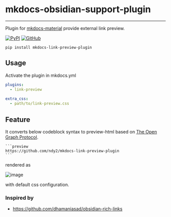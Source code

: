 # mkdocs-obsidian-support-plugin
---
Plugin for [mkdocs-material](https://squidfunk.github.io/mkdocs-material/) provide external link preview.

[![PyPI](https://img.shields.io/pypi/v/mkdocs-link-preview-plugin)](https://pypi.org/project/mkdocs-link-preview-plugin/)
[![GitHub](https://img.shields.io/github/license/ndy2/mkdocs-link-preview-plugin)](https://github.com/ndy2/mkdocs-link-preview-plugin/blob/main/LICENSE.md)

```text
pip install mkdocs-link-preview-plugin
```

## Usage
Activate the plugin in mkdocs.yml 
```yaml
plugins:
  - link-preview
  
extra_css:
  - path/to/link-preview.css
```

## Feature
It converts below codeblock syntax to preview-html based on [The Open Graph Protocol](https://ogp.me/).

````
```preview
https://github.com/ndy2/mkdocs-link-preview-plugin
```
````

rendered as

![image](https://user-images.githubusercontent.com/67302707/221196960-38f85c9b-ef87-4eb1-b6c7-b93c1e3df4aa.png)


with default css configuration.

### Inspired by
- https://github.com/dhamaniasad/obsidian-rich-links



